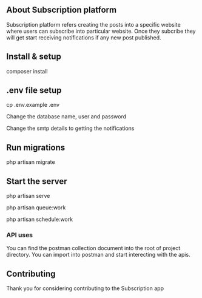 ## About Subscription platform
 
Subscription platform refers creating the posts into a specific website where users can subscribe into particular website. Once they subcribe they will get start receiving notifications if any new post published.

## Install & setup

composer install

## .env file setup

cp .env.example .env

Change the database name, user and password

Change the smtp details to getting the notifications

## Run migrations

php artisan migrate

## Start the server

php artisan serve

php artisan queue:work

php artisan schedule:work

### API uses
 
 You can find the postman collection document into the root of project directory. You can import into postman and start interecting with the apis.

## Contributing

Thank you for considering contributing to the Subscription app
